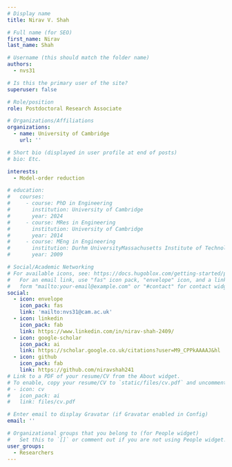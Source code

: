 ```yaml
---
# Display name
title: Nirav V. Shah

# Full name (for SEO)
first_name: Nirav
last_name: Shah

# Username (this should match the folder name)
authors:
  - nvs31

# Is this the primary user of the site?
superuser: false

# Role/position
role: Postdoctoral Research Associate

# Organizations/Affiliations
organizations:
  - name: University of Cambridge
    url: ''

# Short bio (displayed in user profile at end of posts)
# bio: Etc.

interests:
  - Model-order reduction

# education:
#   courses:
#     - course: PhD in Engineering
#       institution: University of Cambridge
#       year: 2024
#     - course: MRes in Engineering
#       institution: University of Cambridge
#       year: 2014
#     - course: MEng in Engineering
#       institution: Durhm UniversityMassachusetts Institute of Technology
#       year: 2009

# Social/Academic Networking
# For available icons, see: https://docs.hugoblox.com/getting-started/page-builder/#icons
#   For an email link, use "fas" icon pack, "envelope" icon, and a link in the
#   form "mailto:your-email@example.com" or "#contact" for contact widget.
social:
  - icon: envelope
    icon_pack: fas
    link: 'mailto:nvs31@cam.ac.uk'
  - icon: linkedin
    icon_pack: fab
    link: https://www.linkedin.com/in/nirav-shah-2409/
  - icon: google-scholar
    icon_pack: ai
    link: https://scholar.google.co.uk/citations?user=M9_CPPkAAAAJ&hl
  - icon: github
    icon_pack: fab
    link: https://github.com/niravshah241
# Link to a PDF of your resume/CV from the About widget.
# To enable, copy your resume/CV to `static/files/cv.pdf` and uncomment the lines below.
# - icon: cv
#   icon_pack: ai
#   link: files/cv.pdf

# Enter email to display Gravatar (if Gravatar enabled in Config)
email: ''

# Organizational groups that you belong to (for People widget)
#   Set this to `[]` or comment out if you are not using People widget.
user_groups:
  - Researchers
---
```


<!-- Nirav . . . -->